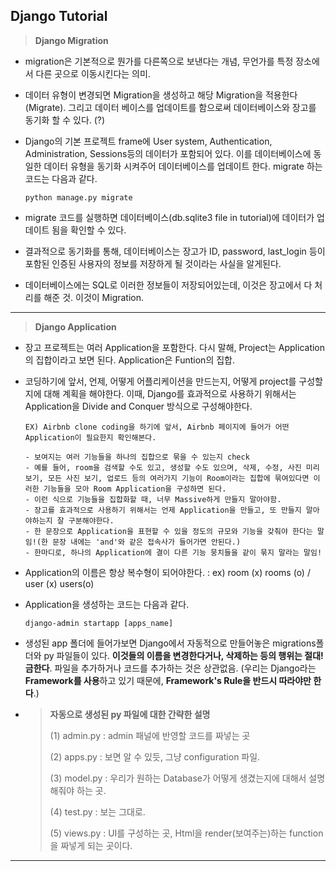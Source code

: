## Django Tutorial

> **Django Migration**

-  migration은 기본적으로 뭔가를 다른쪽으로 보낸다는 개념, 무언가를 특정 장소에서 다른 곳으로 이동시킨다는 의미.

- 데이터 유형이 변경되면 Migration을 생성하고 해당 Migration을 적용한다(Migrate). 그리고 데이터 베이스를 업데이트를 함으로써 데이터베이스와 장고를 동기화 할 수 있다. (?)

- Django의 기본 프로젝트 frame에 User system, Authentication, Administration, Sessions등의 데이터가 포함되어 있다. 이를 데이터베이스에 동일한 데이터 유형을 동기화 시켜주어 데이터베이스를 업데이트 한다. migrate 하는 코드는 다음과 같다.

  ```
  python manage.py migrate
  ```

- migrate 코드를 실행하면 데이터베이스(db.sqlite3 file in tutorial)에 데이터가 업데이트 됨을 확인할 수 있다.

- 결과적으로 동기화를 통해, 데이터베이스는 장고가 ID, password, last_login 등이 포함된 인증된 사용자의 정보를 저장하게 될 것이라는 사실을 알게된다.
- 데이터베이스에는 SQL로 이러한 정보들이 저장되어있는데, 이것은 장고에서 다 처리를 해준 것. 이것이 Migration.

---

> **Django Application**

- 장고 프로젝트는 여러 Application을 포함한다. 다시 말해, Project는 Application의 집합이라고 보면 된다. Application은 Funtion의 집합.

- 코딩하기에 앞서, 언제, 어떻게 어플리케이션을 만드는지, 어떻게 project를 구성할지에 대해 계획을 해야한다. 이때, Django를 효과적으로 사용하기 위해서는 Application을 Divide and Conquer 방식으로 구성해야한다.

  ```
  EX) Airbnb clone coding을 하기에 앞서, Airbnb 페이지에 들어가 어떤 Application이 필요한지 확인해본다.
  
  - 보여지는 여러 기능들을 하나의 집합으로 묶을 수 있는지 check
  - 예를 들어, room을 검색할 수도 있고, 생성할 수도 있으며, 삭제, 수정, 사진 미리보기, 모든 사진 보기, 업로드 등의 여러가지 기능이 Room이라는 집합에 묶여있다면 이러한 기능들을 모아 Room Application을 구성하면 된다.
  - 이런 식으로 기능들을 집합화할 때, 너무 Massive하게 만들지 말아야함.
  - 장고를 효과적으로 사용하기 위해서는 언제 Application을 만들고, 또 만들지 말아야하는지 잘 구분해야한다.
  - 한 문장으로 Application을 표현할 수 있을 정도의 규모와 기능을 갖춰야 한다는 말임!(한 문장 내에는 'and'와 같은 접속사가 들어가면 안된다.)
  - 한마디로, 하나의 Application에 결이 다른 기능 뭉치들을 같이 묶지 말라는 말임!
  ```

- Application의 이름은 항상 복수형이 되어야한다.
  : ex) room (x)  rooms (o) / user (x) users(o)

- Application을 생성하는 코드는 다음과 같다.

  ```
  django-admin startapp [apps_name]
  ```

- 생성된 app 폴더에 들어가보면 Django에서 자동적으로 만들어놓은 migrations폴더와 py 파일들이 있다. **이것들의 이름을 변경한다거나, 삭제하는 등의 행위는 절대! 금한다**. 파일을 추가하거나 코드를 추가하는 것은 상관없음. (우리는 Django라는 **Framework를 사용**하고 있기 때문에, **Framework's Rule을 반드시 따라야만 한다**.)

- > **자동으로 생성된 py 파일에 대한 간략한 설명**
  >
  > (1) admin.py : admin 패널에 반영할 코드를 짜넣는 곳
  >
  > (2) apps.py : 보면 알 수 있듯, 그냥 configuration 파일. 
  >
  > (3) model.py : 우리가 원하는 Database가 어떻게 생겼는지에 대해서 설명해줘야 하는 곳.
  >
  > (4) test.py : 보는 그대로.
  >
  > (5) views.py : UI를 구성하는 곳, Html을 render(보여주는)하는 function을 짜넣게 되는 곳이다.

---

